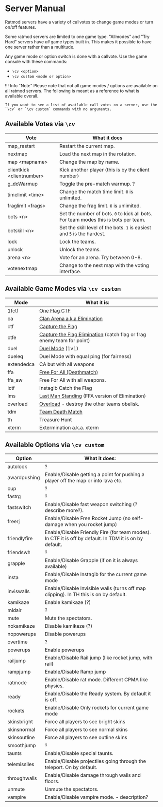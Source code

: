 # Server Manual

Ratmod servers have a variety of callvotes to change game modes or turn on/off features.

Some ratmod servers are limited to one game type. "Allmodes" and "Try Hard" servers have *all* game types built in. This makes it possible to have one server rather than a multitude.

Any game mode or option switch is done with a callvote. Use the game console with these commands:

- `\cv <option>` 
- `\cv custom <mode or option>`

!!! Info "Note"
    Please note that not all game modes / options are available on all ratmod servers. The following is meant as a reference to what is available overall. 

    If you want to see a list of available call votes on a server, use the `\cv` or `\cv custom` commands with no arguments.


## Available Votes via `\cv`

Vote | What it does
---- | ------------
map_restart | Restart the current map.
nextmap | Load the next map in the rotation.
map <mapname\> | Change the map by name.
clientkick <clientnumber\> | Kick another player (this is by the client number)
g_doWarmup | Toggle the pre-match warmup. ?
timelimit <time\> | Change the match time limit. `0` is unlimited.
fraglimit <frags\> | Change the frag limit. `0` is unlimited.
bots <n\> | Set the number of bots. `0` to kick all bots. For team modes this is bots per team.
botskill <n\> | Set the skill level of the bots. `1` is easiest and `5` is the hardest.
lock | Lock the teams.
unlock | Unlock the teams.
arena <n\> | Vote for an arena. Try between 0-8.
votenextmap | Change to the next map with the voting interface.






## Available Game Modes via `\cv custom`

Mode | What it is:
---- | ----------
1fctf | [One Flag CTF](https://openarena.fandom.com/wiki/One_Flag_Capture)
ca | [Clan Arena a.k.a Elimination](https://openarena.fandom.com/wiki/Elimination)
ctf | [Capture the Flag](https://openarena.fandom.com/wiki/Manual/Gamemodes#Capture_The_Flag_.28CTF.29)
ctfe | [Capture the Flag Elimination](https://openarena.fandom.com/wiki/CTF_Elimination) (catch flag or frag enemy team for point)
duel | [Duel Mode](https://openarena.fandom.com/wiki/Manual/Gamemodes#Tournament) (1v1)
dueleq | Duel Mode with equal ping (for fairness)
extendedca | CA but with all weapons
ffa | [Free For All (Deathmatch)](https://openarena.fandom.com/wiki/Manual/Gamemodes#Free_For_All)
ffa_aw | Free For All with all weapons.
ictf | Instagib Catch the Flag
lms | [Last Man Standing](https://openarena.fandom.com/wiki/Last_Man_Standing) (FFA version of Elimination)
overload | [Overload](https://openarena.fandom.com/wiki/Manual/Gamemodes#Overload) - destroy the other teams obelisk.
tdm | [Team Death Match](https://openarena.fandom.com/wiki/Manual/Gamemodes#Team_Deathmatch)
th | Treasure Hunt
xterm | Extermination a.k.a. xterm



## Available Options via `\cv custom`

Option | What it does:
------ | -------------
autolock | ?
awardpushing | Enable/Disable getting a point for pushing a player off the map or into lava etc.
cup | ?
fastrg | ?
fastswitch | Enable/Disable fast weapon switching (?describe more?). 
freerj | Enable/Disable Free Rocket Jump (no self-damage when you rocket jump)
friendlyfire | Enable/Disable Friendly Fire (for team modes). In CTF it is off by default. In TDM it is on by default.
friendswh | ?
grapple | Enable/Disable Grapple (if on it is always available)
insta | Enable/Disable Instagib for the current game mode
inviswalls | Enable/Disable Invisible walls (turns off map clipping). In TH this is on by default.
kamikaze | Enable kamikaze (?)
midair | ?
mute | Mute the spectators.
nokamikaze | Disable kamikaze (?)
nopowerups | Disable powerups
overtime | ?
powerups | Enable powerups
railjump | Enable/Disable Rail jump (like rocket jump, with rail)
rampjump | Enable/Disable Ramp jump
ratmode | Enable/Disable rat mode. Different CPMA like physics.
ready | Enable/Disable the Ready system. By default it is off.
rockets | Enable/Disable Only rockets for current game mode
skinsbright | Force all players to see bright skins
skinsnormal | Force all players to see normal skins
skinsoutline | Force all players to see outline skins
smoothjump | ?
taunts | Enable/Disable special taunts.
telemissiles | Enable/Disable projectiles going through the teleport. On by default.
throughwalls | Enable/Disable damage through walls and floors.
unmute | Unmute the spectators.
vampire | Enable/Disable vampire mode. - description?